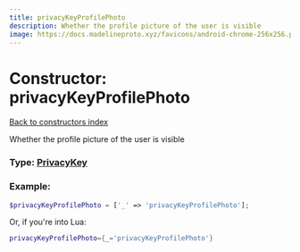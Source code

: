 ```yaml
---
title: privacyKeyProfilePhoto
description: Whether the profile picture of the user is visible
image: https://docs.madelineproto.xyz/favicons/android-chrome-256x256.png
---
```

# Constructor: privacyKeyProfilePhoto  
[Back to constructors index](index.md)



Whether the profile picture of the user is visible




### Type: [PrivacyKey](../types/PrivacyKey.md)


### Example:

```php
$privacyKeyProfilePhoto = ['_' => 'privacyKeyProfilePhoto'];
```  


Or, if you're into Lua:

```lua
privacyKeyProfilePhoto={_='privacyKeyProfilePhoto'}

```


